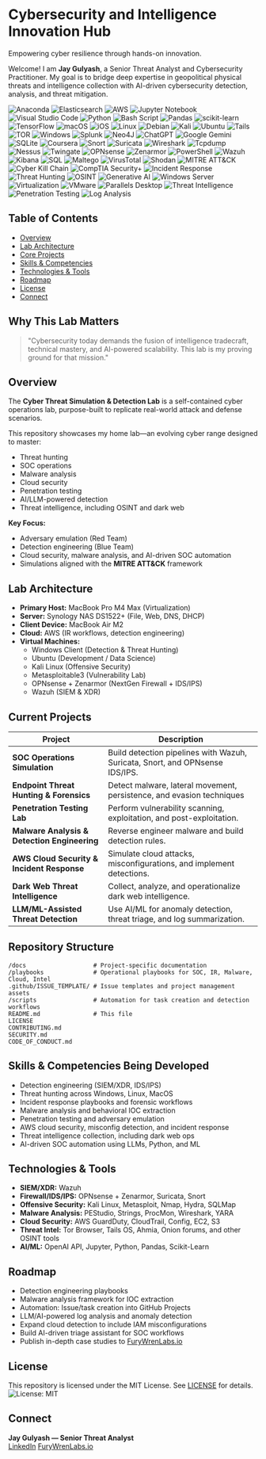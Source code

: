 #  Cybersecurity and Intelligence Innovation Hub
Empowering cyber resilience through hands-on innovation.

Welcome! I am **Jay Gulyash**, a Senior Threat Analyst and Cybersecurity Practitioner. My goal is to bridge deep expertise in geopolitical physical threats and intelligence collection with AI-driven cybersecurity detection, analysis, and threat mitigation.

![Anaconda](https://img.shields.io/badge/Anaconda-%2344A833.svg?style=for-the-badge&logo=anaconda&logoColor=white)
![Elasticsearch](https://img.shields.io/badge/elasticsearch-%230377CC.svg?style=for-the-badge&logo=elasticsearch&logoColor=white)
![AWS](https://img.shields.io/badge/AWS-%23FF9900.svg?style=for-the-badge&logo=amazon-aws&logoColor=white)
![Jupyter Notebook](https://img.shields.io/badge/jupyter-%23FA0F00.svg?style=for-the-badge&logo=jupyter&logoColor=white)
![Visual Studio Code](https://img.shields.io/badge/Visual%20Studio%20Code-0078d7.svg?style=for-the-badge&logo=visual-studio-code&logoColor=white)
![Python](https://img.shields.io/badge/python-3670A0?style=for-the-badge&logo=python&logoColor=ffdd54)
![Bash Script](https://img.shields.io/badge/bash_script-%23121011.svg?style=for-the-badge&logo=gnu-bash&logoColor=white)
![Pandas](https://img.shields.io/badge/pandas-%23150458.svg?style=for-the-badge&logo=pandas&logoColor=white)
![scikit-learn](https://img.shields.io/badge/scikit--learn-%23F7931E.svg?style=for-the-badge&logo=scikit-learn&logoColor=white)
![TensorFlow](https://img.shields.io/badge/TensorFlow-%23FF6F00.svg?style=for-the-badge&logo=TensorFlow&logoColor=white)
![macOS](https://img.shields.io/badge/mac%20os-000000?style=for-the-badge&logo=macos&logoColor=F0F0F0)
![iOS](https://img.shields.io/badge/iOS-000000?style=for-the-badge&logo=ios&logoColor=white)
![Linux](https://img.shields.io/badge/Linux-FCC624?style=for-the-badge&logo=linux&logoColor=black)
![Debian](https://img.shields.io/badge/Debian-D70A53?style=for-the-badge&logo=debian&logoColor=white)
![Kali](https://img.shields.io/badge/Kali-268BEE?style=for-the-badge&logo=kalilinux&logoColor=white)
![Ubuntu](https://img.shields.io/badge/Ubuntu-E95420?style=for-the-badge&logo=ubuntu&logoColor=white)
![Tails](https://img.shields.io/badge/Tails%20-56347C?&style=for-the-badge&logo=tails&logoColor=white)
![TOR](https://img.shields.io/badge/tor-%237E4798.svg?style=for-the-badge&logo=tor-project&logoColor=white)
![Windows](https://img.shields.io/badge/Windows-0078D6?style=for-the-badge&logo=windows&logoColor=white)
![Splunk](https://img.shields.io/badge/splunk-%23000000.svg?style=for-the-badge&logo=splunk&logoColor=white)
![Neo4J](https://img.shields.io/badge/Neo4j-008CC1?style=for-the-badge&logo=neo4j&logoColor=white)
![ChatGPT](https://img.shields.io/badge/chatGPT-74aa9c?style=for-the-badge&logo=openai&logoColor=white)
![Google Gemini](https://img.shields.io/badge/google%20gemini-8E75B2?style=for-the-badge&logo=google%20gemini&logoColor=white)
![SQLite](https://img.shields.io/badge/sqlite-%2307405e.svg?style=for-the-badge&logo=sqlite&logoColor=white)
![Coursera](https://img.shields.io/badge/Coursera-%230056D2.svg?style=for-the-badge&logo=Coursera&logoColor=white)
![Snort](https://img.shields.io/badge/Snort-253D76?style=for-the-badge&logo=snort&logoColor=white)
![Suricata](https://img.shields.io/badge/Suricata-FF3300?style=for-the-badge&logo=suricata&logoColor=white)
![Wireshark](https://img.shields.io/badge/Wireshark-1679A7?style=for-the-badge&logo=wireshark&logoColor=white)
![Tcpdump](https://img.shields.io/badge/tcpdump-65B901?style=for-the-badge&logo=tcpdump&logoColor=white)
![Nessus](https://img.shields.io/badge/Nessus-000000?style=for-the-badge&logo=tenable&logoColor=white)
![Twingate](https://img.shields.io/badge/Twingate-0078D4?style=for-the-badge&logo=twingate&logoColor=white)
![OPNsense](https://img.shields.io/badge/OPNsense-A3370E?style=for-the-badge&logo=opnsense&logoColor=white)
![Zenarmor](https://img.shields.io/badge/Zenarmor-3498DB?style=for-the-badge&logoColor=white)
![PowerShell](https://img.shields.io/badge/PowerShell-5391FE?style=for-the-badge&logo=powershell&logoColor=white)
![Wazuh](https://img.shields.io/badge/Wazuh-000000?style=for-the-badge&logo=wazuh&logoColor=white)
![Kibana](https://img.shields.io/badge/Kibana-%23005571.svg?style=for-the-badge&logo=kibana&logoColor=white)
![SQL](https://img.shields.io/badge/SQL-025E8C?style=for-the-badge&logo=sql&logoColor=white)
![Maltego](https://img.shields.io/badge/Maltego-3E8F59?style=for-the-badge&logo=maltego&logoColor=white)
![VirusTotal](https://img.shields.io/badge/VirusTotal-4285F4?style=for-the-badge&logo=virustotal&logoColor=white)
![Shodan](https://img.shields.io/badge/Shodan-FF7F27?style=for-the-badge&logo=shodan&logoColor=white)
![MITRE ATT&CK](https://img.shields.io/badge/MITRE%20ATT%26CK-AA0000?style=for-the-badge&logo=mitre&logoColor=white)
![Cyber Kill Chain](https://img.shields.io/badge/Cyber%20Kill%20Chain-004A7F?style=for-the-badge&logoColor=white)
![CompTIA Security+](https://img.shields.io/badge/CompTIA%20Security%2B-FF0000?style=for-the-badge&logo=comptia&logoColor=white)
![Incident Response](https://img.shields.io/badge/Incident%20Response-0078D4?style=for-the-badge&logoColor=white)
![Threat Hunting](https://img.shields.io/badge/Threat%20Hunting-FF5733?style=for-the-badge&logoColor=white)
![OSINT](https://img.shields.io/badge/OSINT-F5A623?style=for-the-badge&logo=osint&logoColor=white)
![Generative AI](https://img.shields.io/badge/Generative%20AI-5F4B8B?style=for-the-badge&logo=openai&logoColor=white)
![Windows Server](https://img.shields.io/badge/Windows%20Server-0078D4?style=for-the-badge&logo=windows&logoColor=white)
![Virtualization](https://img.shields.io/badge/Virtualization-21759B?style=for-the-badge&logoColor=white)
![VMware](https://img.shields.io/badge/VMware-607D8B?style=for-the-badge&logo=vmware&logoColor=white)
![Parallels Desktop](https://img.shields.io/badge/Parallels%20Desktop-EA3D2F?style=for-the-badge&logo=parallels&logoColor=white)
![Threat Intelligence](https://img.shields.io/badge/Threat%20Intelligence-4CAF50?style=for-the-badge&logoColor=white)
![Penetration Testing](https://img.shields.io/badge/Penetration%20Testing-323332?style=for-the-badge&logoColor=white)
![Log Analysis](https://img.shields.io/badge/Log%20Analysis-orange?style=for-the-badge&logoColor=white)

<!-- Hidden images until I can find more and balance out the white space....<img src="https://cdn.jsdelivr.net/gh/devicons/devicon/icons/python/python-original.svg" alt="Python" width="40" height="40"/> <img src="https://nmap.org/images/nmap-logo-256x256.png" alt="Nmap" width="40" height="40"/> <img src="https://upload.wikimedia.org/wikipedia/commons/0/04/ChatGPT_logo.svg" alt="ChatGPT" width="40" height="40"/> <img src="https://cdn.jsdelivr.net/gh/devicons/devicon/icons/jupyter/jupyter-original.svg" alt="Jupyter" width="40" height="40"/> <img src="https://cdn.jsdelivr.net/gh/devicons/devicon/icons/scikitlearn/scikitlearn-original.svg" alt="scikit-learn" width="40" height="40"/> <img src="https://cdn.jsdelivr.net/gh/devicons/devicon/icons/pandas/pandas-original.svg" alt="Pandas" width="40" height="40"/> <img src="https://cdn.jsdelivr.net/gh/devicons/devicon/icons/python/python-original.svg" alt="Python" width="40" height="40"/> <img src="https://cdn.jsdelivr.net/gh/devicons/devicon/icons/bash/bash-original.svg" alt="Bash" width="40" height="40"/> <img src="https://cdn.jsdelivr.net/gh/devicons/devicon/icons/postgresql/postgresql-original.svg" alt="SQL" width="40" height="40"/> -->



## Table of Contents
- [Overview](#-overview)
- [Lab Architecture](#-lab-architecture)
- [Core Projects](#-core-projects)
- [Skills & Competencies](#-skills--competencies-developed)
- [Technologies & Tools](#-technologies--tools)
- [Roadmap](#-roadmap)
- [License](#-license)
- [Connect](#-connect)

## Why This Lab Matters
> "Cybersecurity today demands the fusion of intelligence tradecraft, technical mastery, and AI-powered scalability. This lab is my proving ground for that mission."

## Overview
The **Cyber Threat Simulation & Detection Lab** is a self-contained cyber operations lab, purpose-built to replicate real-world attack and defense scenarios.

This repository showcases my home lab—an evolving cyber range designed to master:
- Threat hunting
- SOC operations
- Malware analysis
- Cloud security
- Penetration testing
- AI/LLM-powered detection
- Threat intelligence, including OSINT and dark web

**Key Focus:**
- Adversary emulation (Red Team)
- Detection engineering (Blue Team)
- Cloud security, malware analysis, and AI-driven SOC automation
- Simulations aligned with the **MITRE ATT&CK** framework

## Lab Architecture
- **Primary Host:** MacBook Pro M4 Max (Virtualization)
- **Server:** Synology NAS DS1522+ (File, Web, DNS, DHCP)
- **Client Device:** MacBook Air M2
- **Cloud:** AWS (IR workflows, detection engineering)
- **Virtual Machines:**
  - Windows Client (Detection & Threat Hunting)
  - Ubuntu (Development / Data Science)
  - Kali Linux (Offensive Security)
  - Metasploitable3 (Vulnerability Lab)
  - OPNsense + Zenarmor (NextGen Firewall + IDS/IPS)
  - Wazuh (SIEM & XDR)

## Current Projects
| Project                                  | Description                                                                 |
|-------------------------------------------|-----------------------------------------------------------------------------|
| **SOC Operations Simulation**             | Build detection pipelines with Wazuh, Suricata, Snort, and OPNsense IDS/IPS.|
| **Endpoint Threat Hunting & Forensics**   | Detect malware, lateral movement, persistence, and evasion techniques       |
| **Penetration Testing Lab**               | Perform vulnerability scanning, exploitation, and post-exploitation.       |
| **Malware Analysis & Detection Engineering** | Reverse engineer malware and build detection rules.                     |
| **AWS Cloud Security & Incident Response**| Simulate cloud attacks, misconfigurations, and implement detections.       |
| **Dark Web Threat Intelligence**          | Collect, analyze, and operationalize dark web intelligence.                |
| **LLM/ML-Assisted Threat Detection**      | Use AI/ML for anomaly detection, threat triage, and log summarization.     |

## Repository Structure
```
/docs                   # Project-specific documentation
/playbooks              # Operational playbooks for SOC, IR, Malware, Cloud, Intel
.github/ISSUE_TEMPLATE/ # Issue templates and project management assets
/scripts                # Automation for task creation and detection workflows
README.md               # This file
LICENSE
CONTRIBUTING.md
SECURITY.md
CODE_OF_CONDUCT.md
```

## Skills & Competencies Being Developed
- Detection engineering (SIEM/XDR, IDS/IPS)
- Threat hunting across Windows, Linux, MacOS
- Incident response playbooks and forensic workflows
- Malware analysis and behavioral IOC extraction
- Penetration testing and adversary emulation
- AWS cloud security, misconfig detection, and incident response
- Threat intelligence collection, including dark web ops
- AI-driven SOC automation using LLMs, Python, and ML

## Technologies & Tools
- **SIEM/XDR:** Wazuh
- **Firewall/IDS/IPS:** OPNsense + Zenarmor, Suricata, Snort
- **Offensive Security:** Kali Linux, Metasploit, Nmap, Hydra, SQLMap
- **Malware Analysis:** PEStudio, Strings, ProcMon, Wireshark, YARA
- **Cloud Security:** AWS GuardDuty, CloudTrail, Config, EC2, S3
- **Threat Intel:** Tor Browser, Tails OS, Ahmia, Onion forums, and other OSINT tools
- **AI/ML:** OpenAI API, Jupyter, Python, Pandas, Scikit-Learn

## Roadmap
- Detection engineering playbooks
- Malware analysis framework for IOC extraction
- Automation: Issue/task creation into GitHub Projects
- LLM/AI-powered log analysis and anomaly detection
- Expand cloud detection to include IAM misconfigurations
- Build AI-driven triage assistant for SOC workflows
- Publish in-depth case studies to [FuryWrenLabs.io](https://furywrenlabs.io)

## License
This repository is licensed under the MIT License. See [LICENSE](./LICENSE) for details. ![License: MIT](https://img.shields.io/badge/License-MIT-yellow.svg)

## Connect
**Jay Gulyash — Senior Threat Analyst**   
[LinkedIn](https://www.linkedin.com/in/jay-gulyash-750489207)
[FuryWrenLabs.io](https://furywrenlabs.io) 
